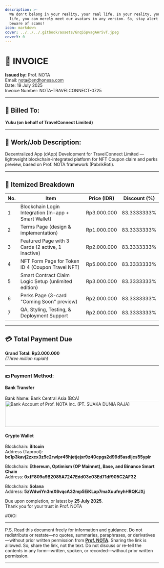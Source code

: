 ```yaml
---
description: >-
  We don't belong in your reality, your real life. In your reality, your real
  life, you can merely meet our avatars in any version. So, stay alert and
  beware of scams!
icon: markdown
cover: ../../../.gitbook/assets/GnqSSpvagAAr5vT.jpeg
coverY: 0
---
```


# 🧾 INVOICE  
**Issued by:** Prof. NOTA   
Email: nota@endhonesa.com  
Date: 19 July 2025  
Invoice Number: NOTA-TRAVELCONNECT-0725

---

## 👤 Billed To:
**Yuku (on behalf of TravelConnect Limited)**

---

## 💼 Work/Job Description:
Decentralized App (dApp) Development for TravelConnect Limited — lightweight blockchain-integrated platform for NFT Coupon claim and perks preview, based on Prof. NOTA framework (PabrikRoti).

---

## 🧩 Itemized Breakdown

| No. | Item                                                       | Price (IDR)     | Discount (%)    |
|-----|------------------------------------------------------------|-----------------|-----------------|
| 1   | Blockchain Login Integration (In-app + Smart Wallet)       | Rp3.000.000     | 83.3333333%     |
| 2   | Terms Page (design & implementation)                       | Rp1.000.000     | 83.3333333%     |
| 3   | Featured Page with 3 Cards (2 active, 1 inactive)          | Rp2.000.000     | 83.3333333%     |
| 4   | NFT Form Page for Token ID 4 (Coupon Travel NFT)           | Rp5.000.000     | 83.3333333%     |
| 5   | Smart Contract Claim Logic Setup (unlimited edition)       | Rp3.000.000     | 83.3333333%     |
| 6   | Perks Page (3-card "Coming Soon" preview)                  | Rp2.000.000     | 83.3333333%     |
| 7   | QA, Styling, Testing, & Deployment Support                 | Rp2.000.000     | 83.3333333%     |

---

## 💳 Total Payment Due

**Grand Total: Rp3.000.000**  
*(Three million rupiah)*

---

### 💵 Payment Method:

#### Bank Transfer

Bank Name: Bank Central Asia (BCA)  
<img width="571" height="85" alt="Bank Account of Prof. NOTA Inc. (PT. SUAKA DUNIA RAJA)" src="https://github.com/user-attachments/assets/2d03f075-961d-4e0e-86af-600a546918da" />

#### Crypto Wallet

Blockchain: **Bitcoin**  
Address (Taproot): **bc1p3kavj2zxcx3z5c2rwlpr45hjetjejxr9z40cpgs2d99d5asdljcs55yplr**

Blockchain: **Ethereum, Optimism (OP Mainnet), Base, and Binance Smart Chain**  
Address: **0xfF809a9B2085A7247Edd03e03Ed71df905C2AF32**

Blockchain: **Solana**  
Address: **5zWdwiYn3mX6vqcA32mp5EiKLap7maXuufnyhHRQKJXj**

Due upon completion, or latest by **25 July 2025**.  
Thank you for your trust in Prof. NOTA

#OiOi

---

P.S. Read this document freely for information and guidance. Do not redistribute or restate—no quotes, summaries, paraphrases, or derivatives—without prior written permission from [**Prof. NOTA**](https://nota.endhonesa.com/). Sharing the link is allowed. So, share the link, not the text. Do not discuss or re-tell the contents in any form—written, spoken, or recorded—without prior written permission.

---
